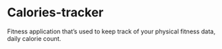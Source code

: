 # Calories-tracker
Fitness application that’s used to keep track of your physical fitness data, daily calorie count.
